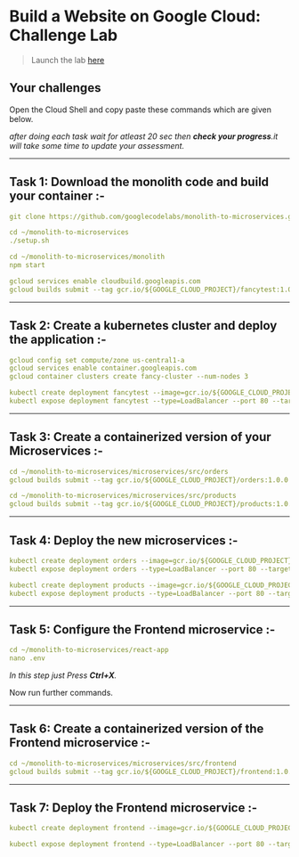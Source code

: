 # Build a Website on Google Cloud: Challenge Lab

> Launch the lab [here](https://www.qwiklabs.com/focuses/11765?parent=catalog)

## Your challenges

Open the Cloud Shell and copy paste these commands which are given below.

_after doing each task wait for atleast 20 sec then **check your progress**.it will take some time to update your assessment._

---

## Task 1: Download the monolith code and build your container :-

```yaml
git clone https://github.com/googlecodelabs/monolith-to-microservices.git
```

```yaml
cd ~/monolith-to-microservices
./setup.sh
```

```yaml
cd ~/monolith-to-microservices/monolith
npm start
```

```yaml
gcloud services enable cloudbuild.googleapis.com
gcloud builds submit --tag gcr.io/${GOOGLE_CLOUD_PROJECT}/fancytest:1.0.0 .
```

---

## Task 2: Create a kubernetes cluster and deploy the application :-

```yaml
gcloud config set compute/zone us-central1-a
gcloud services enable container.googleapis.com
gcloud container clusters create fancy-cluster --num-nodes 3
```

```yaml
kubectl create deployment fancytest --image=gcr.io/${GOOGLE_CLOUD_PROJECT}/fancytest:1.0.0
kubectl expose deployment fancytest --type=LoadBalancer --port 80 --target-port 8080
```

---

## Task 3: Create a containerized version of your Microservices :-

```yaml
cd ~/monolith-to-microservices/microservices/src/orders
gcloud builds submit --tag gcr.io/${GOOGLE_CLOUD_PROJECT}/orders:1.0.0 .
```

```yaml
cd ~/monolith-to-microservices/microservices/src/products
gcloud builds submit --tag gcr.io/${GOOGLE_CLOUD_PROJECT}/products:1.0.0 .
```

---

## Task 4: Deploy the new microservices :-

```yaml
kubectl create deployment orders --image=gcr.io/${GOOGLE_CLOUD_PROJECT}/orders:1.0.0
kubectl expose deployment orders --type=LoadBalancer --port 80 --target-port 8081
```

```yaml
kubectl create deployment products --image=gcr.io/${GOOGLE_CLOUD_PROJECT}/products:1.0.0
kubectl expose deployment products --type=LoadBalancer --port 80 --target-port 8082
```

---

## Task 5: Configure the Frontend microservice :-

```yaml
cd ~/monolith-to-microservices/react-app
nano .env
```

_In this step just Press **Ctrl+X**._

Now run further commands.

---

## Task 6: Create a containerized version of the Frontend microservice :-

```yaml
cd ~/monolith-to-microservices/microservices/src/frontend
gcloud builds submit --tag gcr.io/${GOOGLE_CLOUD_PROJECT}/frontend:1.0.0 .
```

---

## Task 7: Deploy the Frontend microservice :-

```yaml
kubectl create deployment frontend --image=gcr.io/${GOOGLE_CLOUD_PROJECT}/frontend:1.0.0
```

```yaml
kubectl expose deployment frontend --type=LoadBalancer --port 80 --target-port 8080
```

